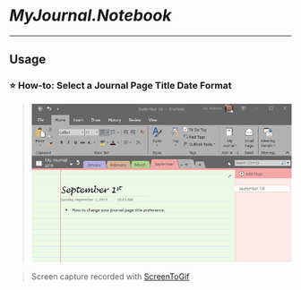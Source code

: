 # *MyJournal.Notebook*
---
## Usage
### :star: How-to: Select a Journal Page Title Date Format
>![screenshot](usage/select-page-title-date-format.gif)

>Screen capture recorded with [ScreenToGif](https://www.screentogif.com/)